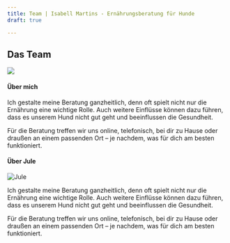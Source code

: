 ```yaml
---
title: Team | Isabell Martins - Ernährungsberatung für Hunde
draft: true

---
```

## Das Team

![](/images/jule-isi-strand-ruhig-2.jpg)

#### Über mich

Ich gestalte meine Beratung ganzheitlich, denn oft spielt nicht nur die Ernährung eine wichtige Rolle. Auch weitere Einflüsse können dazu führen, dass es unserem Hund nicht gut geht und beeinflussen die Gesundheit.

Für die Beratung treffen wir uns online, telefonisch, bei dir zu Hause oder draußen an einem passenden Ort – je nachdem, was für dich am besten funktioniert.

#### Über Jule

![Jule](/images/img_4016.jpeg)

Ich gestalte meine Beratung ganzheitlich, denn oft spielt nicht nur die Ernährung eine wichtige Rolle. Auch weitere Einflüsse können dazu führen, dass es unserem Hund nicht gut geht und beeinflussen die Gesundheit.

Für die Beratung treffen wir uns online, telefonisch, bei dir zu Hause oder draußen an einem passenden Ort – je nachdem, was für dich am besten funktioniert.